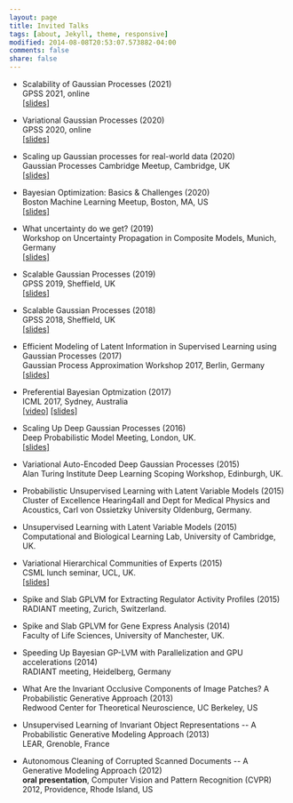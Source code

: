 ```yaml
---
layout: page
title: Invited Talks
tags: [about, Jekyll, theme, responsive]
modified: 2014-08-08T20:53:07.573882-04:00
comments: false
share: false
---
```


+   Scalability of Gaussian Processes (2021)  
    GPSS 2021, online  
    [[slides]](./slides/gpss2021_slides.pdf)  

+   Variational Gaussian Processes (2020)  
    GPSS 2020, online  
    [[slides]](./slides/gpss2020_slides.pdf)  

+   Scaling up Gaussian processes for real-world data (2020)  
    Gaussian Processes Cambridge Meetup, Cambridge, UK  
    [[slides]](./slides/2020-03_gpcambridge_slides.pdf)  

+   Bayesian Optimization: Basics & Challenges (2020)  
    Boston Machine Learning Meetup, Boston, MA, US  
    [[slides]](./slides/2020-01_boston_slides.pdf)  

+   What uncertainty do we get? (2019)  
    Workshop on Uncertainty Propagation in Composite Models, Munich, Germany  
    [[slides]](./slides/slides_Munich_2019.pdf)  

+   Scalable Gaussian Processes (2019)  
    GPSS 2019, Sheffield, UK  
    [[slides]](./slides/gpss2019_slides.pdf)  

+   Scalable Gaussian Processes (2018)  
    GPSS 2018, Sheffield, UK  
    [[slides]](./slides/gpss2018_slides.pdf)  

+   Efficient Modeling of Latent Information in Supervised Learning using Gaussian Processes (2017)  
    Gaussian Process Approximation Workshop 2017, Berlin, Germany  
    [[slides]](./slides/gpaw2017_slides.pdf)  

+   Preferential Bayesian Optmization (2017)  
    ICML 2017, Sydney, Australia  
    [[video]](https://vimeo.com/238266775) [[slides]](./slides/icml2017_slides.pdf)  

+   Scaling Up Deep Gaussian Processes (2016)  
    Deep Probabilistic Model Meeting, London, UK.  
    [[slides]](./slides/slides_London_2016.pdf)  

+   Variational Auto-Encoded Deep Gaussian Processes (2015)  
    Alan Turing Institute Deep Learning Scoping Workshop, Edinburgh, UK.  

+   Probabilistic Unsupervised Learning with Latent Variable Models (2015)  
    Cluster of Excellence Hearing4all and Dept for Medical Physics and Acoustics, Carl von Ossietzky University Oldenburg, Germany.  

+   Unsupervised Learning with Latent Variable Models (2015)  
    Computational and Biological Learning Lab, University of Cambridge, UK.  

+	Variational Hierarchical Communities of Experts (2015)  
  CSML lunch seminar, UCL, UK.  
  [[slides]](./pdfs/slides_UCL_2015.pdf)

+	Spike and Slab GPLVM for Extracting Regulator Activity Profiles (2015)  
  RADIANT meeting, Zurich, Switzerland.

+	Spike and Slab GPLVM for Gene Express Analysis (2014)  
  Faculty of Life Sciences, University of Manchester, UK.

+	Speeding Up Bayesian GP-LVM with Parallelization and GPU accelerations (2014)  
  RADIANT meeting, Heidelberg, Germany

+	What Are the Invariant Occlusive Components of Image Patches? A Probabilistic Generative Approach (2013)  
  Redwood Center for Theoretical Neuroscience, UC Berkeley, US

+	Unsupervised Learning of Invariant Object Representations -- A Probabilistic Generative Modeling Approach (2013)  
  LEAR, Grenoble, France

+	Autonomous Cleaning of Corrupted Scanned Documents -- A Generative Modeling Approach (2012)  
  **oral presentation**, Computer Vision and Pattern Recognition (CVPR) 2012, Providence, Rhode Island, US
